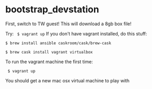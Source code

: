 # bootstrap_devstation
First, switch to TW guest!
This will download a 8gb box file!

Try:
``` $ vagrant up```
If you don't have vagrant installed, do this stuff:

```$ brew install ansible caskroom/cask/brew-cask```

```$ brew cask install vagrant virtualbox```

To run the vagrant machine the first time:

``` $ vagrant up```

You should get a new mac osx virtual machine to play with

